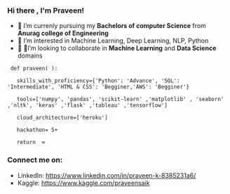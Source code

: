 ### Hi there , I'm Praveen!

*  🔭 I’m currenly pursuing my **Bachelors of computer Science** from **Anurag college of Engineering**
*  🌱 I’m interested in Machine Learning, Deep Learning, NLP, Python 
* 🤝 🏻I’m looking to collaborate in **Machine Learning** and **Data Science** domains        

<!--  -->   

 
     def praveen( ):          

       skills_with_proficiency={'Python': 'Advance', 'SQL': 'Intermediate', 'HTML & CSS': 'Begginer,'AWS': 'Begginer'}           
   
       tools=['numpy', 'pandas', 'scikit-learn' ,'matplotlib' , 'seaborn' ,'nltk', 'keras' ,'flask' ,'tableau' ,'tensorflow']              
   
       cloud_architecture=['heroku']          
   
       hackathon= 5+          
   
       return  ∞    

### Connect me on:      
 * LinkedIn: 
        https://www.linkedin.com/in/praveen-k-8385231a6/
 *  Kaggle: 
        https://www.kaggle.com/praveensaik
